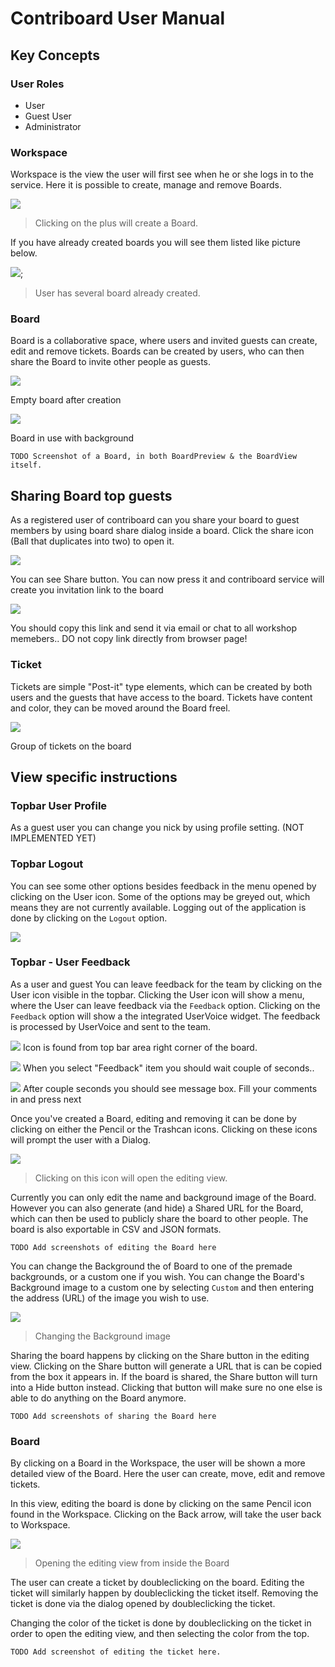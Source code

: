 # Contriboard User Manual

## Key Concepts

### User Roles


  * User
  * Guest User 
  * Administrator


### Workspace
Workspace is the view the user will first see when he or she logs in to the
service. Here it is possible to create, manage and remove Boards.

![](https://www.dropbox.com/s/003hzylkidiwrm8/CreateNewBoard.jpg?dl=1)
> Clicking on the plus will create a Board.

If you have already created boards you will see them listed like picture below.

![](https://www.dropbox.com/s/8cgh49ujkt98eqt/MultipleBoardsInWorkspace.jpg?dl=1);
> User has several board already created. 


### Board
Board is a collaborative space, where users and invited guests can create, edit
and remove tickets. Boards can be created by users, who can then share the
Board to invite other people as guests.



![](https://www.dropbox.com/s/dpmg7a0qng6hlba/SimpleBoard.jpg?dl=1)

Empty board after creation


![](https://www.dropbox.com/s/zckvon0z6ifdjc7/boardontherun.jpb?dl=1)

Board in use with background



	TODO Screenshot of a Board, in both BoardPreview & the BoardView itself.

## Sharing Board top guests

As a registered user of contriboard can you share your board to guest members by using board share dialog inside a board. Click the share icon (Ball that duplicates into two) to open it.

![](http://i.imgur.com/KIOTA5q.png)

You can see Share button. You can now press it and contriboard service will create you invitation link to the board

![](https://www.dropbox.com/s/w3uv1nhwiozciga/ShareLink.jpg?dl=1)

You should copy this link and send it via email or chat to all workshop memebers..
DO not copy link directly from browser page!





	

### Ticket
Tickets are simple "Post-it" type elements, which can be created by both users
and the guests that have access to the board. Tickets have content and color,
they can be moved around the Board freel.

![](https://www.dropbox.com/s/o3uj0aziivmtmxb/ExamplesOfTicket.jpg?dl=1)

Group of tickets on the board


## View specific instructions

### Topbar User Profile 


As a guest user you can change you nick by using profile setting. (NOT IMPLEMENTED YET)

### Topbar Logout  

You can see some other options besides feedback in the menu opened by clicking
on the User icon. Some of the options may be greyed out, which means they are
not currently available. Logging out of the application is done by clicking on
the `Logout` option.

![](https://www.dropbox.com/s/sgpj31i72n8ya0s/Logout.jpg?dl=1)

### Topbar - User Feedback


As a user and guest You can leave feedback for the team by clicking on the User icon visible in the
topbar. Clicking the User icon will show a menu, where the User can leave
feedback via the `Feedback` option. Clicking on the `Feedback` option will show
a the integrated UserVoice widget. The feedback is processed by UserVoice and
sent to the team.


![](https://www.dropbox.com/s/64rfqfxdazxw2ks/GiveFeedback.jpg?dl=1)
Icon is found from top bar area right corner of the board.


![](https://www.dropbox.com/s/f35rs7twp5ti3uq/GiveFeedback2.jpg?dl=1)
When you select "Feedback" item you should wait couple of seconds..

![](https://www.dropbox.com/s/b3bd9b9tcahakvj/GiveFeedback4.jpg?dl=1)
After couple seconds you should see message box. Fill your comments in and press next





Once you've created a Board, editing and removing it can be done by clicking on
either the Pencil or the Trashcan icons. Clicking on these icons will prompt
the user with a Dialog.

![](https://www.dropbox.com/s/cz6mjo2dxx5k9b2/EditBoard.jpg?dl=1)
> Clicking on this icon will open the editing view.

Currently you can only edit the name and background image of the Board. However
you can also generate (and hide) a Shared URL for the Board, which can then be
used to publicly share the board to other people. The board is also exportable
in CSV and JSON formats.

	TODO Add screenshots of editing the Board here

You can change the Background the of Board to one of the premade backgrounds,
or a custom one if you wish. You can change the Board's Background image to a
custom one by selecting `Custom` and then entering the address (URL) of the
image you wish to use.

![](https://www.dropbox.com/s/s88312b96xitlz8/SelectBackground.jpg?dl=1)
> Changing the Background image

Sharing the board happens by clicking on the Share button in the editing view.
Clicking on the Share button will generate a URL that is can be copied from the
box it appears in. If the board is shared, the Share button will turn into a
Hide button instead. Clicking that button will make sure no one else is able to
do anything on the Board anymore.

	TODO Add screenshots of sharing the Board here

### Board
By clicking on a Board in the Workspace, the user will be shown a more detailed
view of the Board. Here the user can create, move, edit and remove tickets.

In this view, editing the board is done by clicking on the same Pencil icon
found in the Workspace. Clicking on the Back arrow, will take the user back to
Workspace.

![](https://www.dropbox.com/s/kxb7d30jze5nk2g/EditBoardTool.jpg?dl=1)
> Opening the editing view from inside the Board

The user can create a ticket by doubleclicking on the board. Editing the ticket
will similarly happen by doubleclicking the ticket itself. Removing the ticket
is done via the dialog opened by doubleclicking the ticket.

Changing the color of the ticket is done by doubleclicking on the ticket in
order to open the editing view, and then selecting the color from the top.

	TODO Add screenshot of editing the ticket here.
